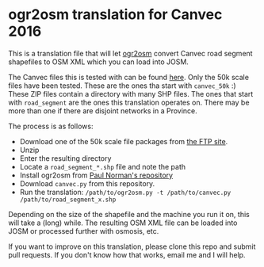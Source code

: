 # ogr2osm translation for Canvec 2016

This is a translation file that will let [ogr2osm](https://wiki.openstreetmap.org/wiki/Ogr2osm) convert Canvec road segment shapefiles to OSM XML which you can load into JOSM.

The Canvec files this is tested with can be found [here](http://ftp.geogratis.gc.ca/pub/nrcan_rncan/vector/canvec/shp/Transport/). Only the 50k scale files have been tested. These are the ones tha start with `canvec_50k` :) These ZIP files contain a directory with many SHP files. The ones that start with `road_segment` are the ones this translation operates on. There may be more than one if there are disjoint networks in a Province.

The process is as follows:
* Download one of the 50k scale file packages from [the FTP site](http://ftp.geogratis.gc.ca/pub/nrcan_rncan/vector/canvec/shp/Transport/).
* Unzip
* Enter the resulting directory
* Locate a `road_segment_*.shp` file and note the path
* Install ogr2osm from [Paul Norman's repository](https://github.com/pnorman/ogr2osm)
* Download `canvec.py` from this repository.
* Run the translation: `/path/to/ogr2osm.py -t /path/to/canvec.py /path/to/road_segment_x.shp`

Depending on the size of the shapefile and the machine you run it on, this will take a (long) while. The resulting OSM XML file can be loaded into JOSM or processed further with osmosis, etc. 

If you want to improve on this translation, please clone this repo and submit pull requests. If you don't know how that works, email me and I will help.
